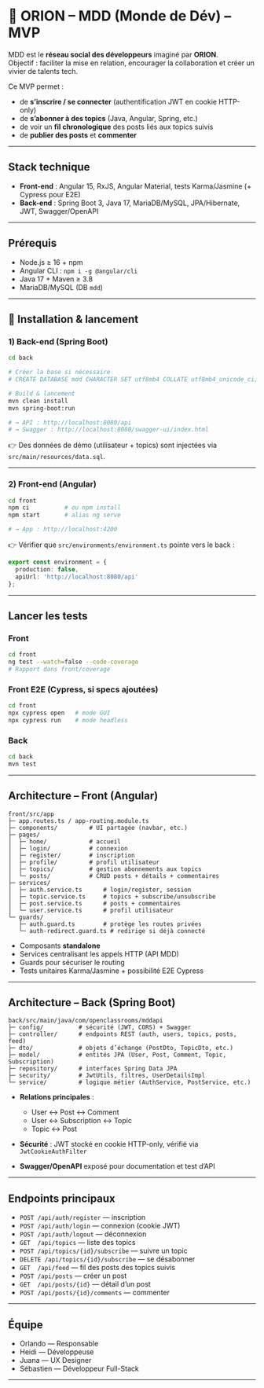 # 🌌 ORION – MDD (Monde de Dév) – MVP

MDD est le **réseau social des développeurs** imaginé par **ORION**.  
Objectif : faciliter la mise en relation, encourager la collaboration et créer un vivier de talents tech.  

Ce MVP permet :  
- de **s’inscrire / se connecter** (authentification JWT en cookie HTTP-only)  
- de **s’abonner à des topics** (Java, Angular, Spring, etc.)  
- de voir un **fil chronologique** des posts liés aux topics suivis  
- de **publier des posts** et **commenter**  

---

## Stack technique
- **Front-end** : Angular 15, RxJS, Angular Material, tests Karma/Jasmine (+ Cypress pour E2E)  
- **Back-end** : Spring Boot 3, Java 17, MariaDB/MySQL, JPA/Hibernate, JWT, Swagger/OpenAPI  

---

## Prérequis
- Node.js ≥ 16 + npm  
- Angular CLI : `npm i -g @angular/cli`  
- Java 17 + Maven ≥ 3.8  
- MariaDB/MySQL (DB `mdd`)  

---

## 🏁 Installation & lancement

### 1) Back-end (Spring Boot)
```bash
cd back

# Créer la base si nécessaire
# CREATE DATABASE mdd CHARACTER SET utf8mb4 COLLATE utf8mb4_unicode_ci;

# Build & lancement
mvn clean install
mvn spring-boot:run

# → API : http://localhost:8080/api
# → Swagger : http://localhost:8080/swagger-ui/index.html
```

👉 Des données de démo (utilisateur + topics) sont injectées via `src/main/resources/data.sql`.

---

### 2) Front-end (Angular)
```bash
cd front
npm ci          # ou npm install
npm start       # alias ng serve

# → App : http://localhost:4200
```

👉 Vérifier que `src/environments/environment.ts` pointe vers le back :
```ts
export const environment = {
  production: false,
  apiUrl: 'http://localhost:8080/api'
};
```

---

## Lancer les tests

### Front
```bash
cd front
ng test --watch=false --code-coverage
# Rapport dans front/coverage
```

### Front E2E (Cypress, si specs ajoutées)
```bash
cd front
npx cypress open   # mode GUI
npx cypress run    # mode headless
```

### Back
```bash
cd back
mvn test
```

---

## Architecture – Front (Angular)

```
front/src/app
├─ app.routes.ts / app-routing.module.ts
├─ components/         # UI partagée (navbar, etc.)
├─ pages/
│  ├─ home/            # accueil
│  ├─ login/           # connexion
│  ├─ register/        # inscription
│  ├─ profile/         # profil utilisateur
│  ├─ topics/          # gestion abonnements aux topics
│  └─ posts/           # CRUD posts + détails + commentaires
├─ services/
│  ├─ auth.service.ts      # login/register, session
│  ├─ topic.service.ts     # topics + subscribe/unsubscribe
│  ├─ post.service.ts      # posts + commentaires
│  └─ user.service.ts      # profil utilisateur
└─ guards/
   ├─ auth.guard.ts        # protège les routes privées
   └─ auth-redirect.guard.ts # redirige si déjà connecté
```

- Composants **standalone**  
- Services centralisant les appels HTTP (API MDD)  
- Guards pour sécuriser le routing  
- Tests unitaires Karma/Jasmine + possibilité E2E Cypress  

---

## Architecture – Back (Spring Boot)

```
back/src/main/java/com/openclassrooms/mddapi
├─ config/          # sécurité (JWT, CORS) + Swagger
├─ controller/      # endpoints REST (auth, users, topics, posts, feed)
├─ dto/             # objets d’échange (PostDto, TopicDto, etc.)
├─ model/           # entités JPA (User, Post, Comment, Topic, Subscription)
├─ repository/      # interfaces Spring Data JPA
├─ security/        # JwtUtils, filtres, UserDetailsImpl
└─ service/         # logique métier (AuthService, PostService, etc.)
```

- **Relations principales** :  
  - User ↔ Post ↔ Comment  
  - User ↔ Subscription ↔ Topic  
  - Topic ↔ Post  

- **Sécurité** : JWT stocké en cookie HTTP-only, vérifié via `JwtCookieAuthFilter`  
- **Swagger/OpenAPI** exposé pour documentation et test d’API  

---

## Endpoints principaux

- `POST /api/auth/register` — inscription  
- `POST /api/auth/login` — connexion (cookie JWT)  
- `POST /api/auth/logout` — déconnexion  
- `GET  /api/topics` — liste des topics  
- `POST /api/topics/{id}/subscribe` — suivre un topic  
- `DELETE /api/topics/{id}/subscribe` — se désabonner  
- `GET  /api/feed` — fil des posts des topics suivis  
- `POST /api/posts` — créer un post  
- `GET  /api/posts/{id}` — détail d’un post  
- `POST /api/posts/{id}/comments` — commenter  

---

## Équipe
- Orlando — Responsable  
- Heidi — Développeuse  
- Juana — UX Designer  
- Sébastien — Développeur Full-Stack

---
